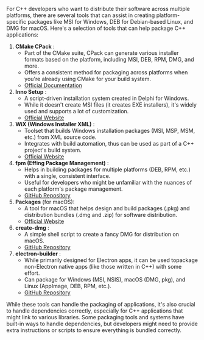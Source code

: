 For C++ developers who want to distribute their software across multiple platforms, there are several tools that can assist in creating platform-specific packages like MSI for Windows, DEB for Debian-based Linux, and DMG for macOS. Here's a selection of tools that can help package C++ applications:

1. **CMake CPack** :
   * Part of the CMake suite, CPack can generate various installer formats based on the platform, including MSI, DEB, RPM, DMG, and more.
   * Offers a consistent method for packaging across platforms when you're already using CMake for your build system.
   * [Official Documentation](https://cmake.org/cmake/help/latest/manual/cpack.1.html)
2. **Inno Setup** :
   * A script-driven installation system created in Delphi for Windows.
   * While it doesn't create MSI files (it creates EXE installers), it's widely used and supports a lot of customization.
   * [Official Website](http://www.jrsoftware.org/isinfo.php)
3. **WiX (Windows Installer XML)** :
   * Toolset that builds Windows installation packages (MSI, MSP, MSM, etc.) from XML source code.
   * Integrates with build automation, thus can be used as part of a C++ project's build system.
   * [Official Website](https://wixtoolset.org/)
4. **fpm (Effing Package Management)** :
   * Helps in building packages for multiple platforms (DEB, RPM, etc.) with a single, consistent interface.
   * Useful for developers who might be unfamiliar with the nuances of each platform's package management.
   * [GitHub Repository](https://github.com/jordansissel/fpm)
5. **Packages** (for macOS):
   * A tool for macOS that helps design and build packages (.pkg) and distribution bundles (.dmg and .zip) for software distribution.
   * [Official Website](http://s.sudre.free.fr/Software/Packages/about.html)
6. **create-dmg** :
   * A simple shell script to create a fancy DMG for distribution on macOS.
   * [GitHub Repository](https://github.com/sindresorhus/create-dmg)
7. **electron-builder** :
   * While primarily designed for Electron apps, it can be used topackage non-Electron native apps (like those written in C++) with some effort.
   * Can package for Windows (MSI, NSIS), macOS (DMG, pkg), and Linux (AppImage, DEB, RPM, etc.).
   * [GitHub Repository](https://github.com/electron-userland/electron-builder)

While these tools can handle the packaging of applications, it's also crucial to handle dependencies correctly, especially for C++ applications that might link to various libraries. Some packaging tools and systems have built-in ways to handle dependencies, but developers might need to provide extra instructions or scripts to ensure everything is bundled correctly.

